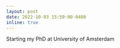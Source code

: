 ```yaml
---
layout: post
date: 2022-10-03 15:59:00-0400
inline: true
---
```


Starting my PhD at University of Amsterdam